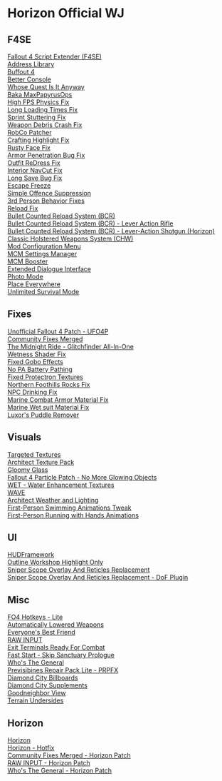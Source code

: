 # Horizon Official WJ

## F4SE
[Fallout 4 Script Extender (F4SE)](https://www.nexusmods.com/fallout4/mods/42147)\
[Address Library](https://www.nexusmods.com/fallout4/mods/47327)\
[Buffout 4](https://www.nexusmods.com/fallout4/mods/47359)\
[Better Console](https://www.nexusmods.com/fallout4/mods/26582)\
[Whose Quest Is It Anyway](https://www.nexusmods.com/fallout4/mods/51979)\
[Baka MaxPapyrusOps](https://www.nexusmods.com/fallout4/mods/73774)\
[High FPS Physics Fix](https://www.nexusmods.com/fallout4/mods/44798)\
[Long Loading Times Fix](https://www.nexusmods.com/fallout4/mods/73469)\
[Sprint Stuttering Fix](https://www.nexusmods.com/fallout4/mods/47760)\
[Weapon Debris Crash Fix](https://www.nexusmods.com/fallout4/mods/48078)\
[RobCo Patcher](https://www.nexusmods.com/fallout4/mods/69798)\
[Crafting Highlight Fix](https://www.nexusmods.com/fallout4/mods/27479)\
[Rusty Face Fix](https://www.nexusmods.com/fallout4/mods/31028)\
[Armor Penetration Bug Fix](https://www.nexusmods.com/fallout4/mods/73849)\
[Outfit ReDress Fix](https://www.nexusmods.com/fallout4/mods/72657)\
[Interior NavCut Fix](https://www.nexusmods.com/fallout4/mods/72904)\
[Long Save Bug Fix](https://www.nexusmods.com/fallout4/mods/68681)\
[Escape Freeze](https://www.nexusmods.com/fallout4/mods/75216)\
[Simple Offence Suppression](https://www.nexusmods.com/fallout4/mods/75292)\
[3rd Person Behavior Fixes](https://www.nexusmods.com/fallout4/mods/69243)\
[Reload Fix](https://www.nexusmods.com/fallout4/mods/68931)\
[Bullet Counted Reload System (BCR)](https://www.nexusmods.com/fallout4/mods/41178)\
[Bullet Counted Reload System (BCR) - Lever Action Rifle](https://www.nexusmods.com/fallout4/mods/41178)\
[Bullet Counted Reload System (BCR) - Lever-Action Shotgun (Horizon)](https://www.nexusmods.com/fallout4/mods/45120)\
[Classic Holstered Weapons System (CHW)](https://www.nexusmods.com/fallout4/mods/46101)\
[Mod Configuration Menu](https://www.nexusmods.com/fallout4/mods/21497)\
[MCM Settings Manager](https://www.nexusmods.com/fallout4/mods/56195)\
[MCM Booster](https://www.nexusmods.com/fallout4/mods/56997)\
[Extended Dialogue Interface](https://www.nexusmods.com/fallout4/mods/27216)\
[Photo Mode](https://www.nexusmods.com/fallout4/mods/49997)\
[Place Everywhere](https://www.nexusmods.com/fallout4/mods/9424)\
[Unlimited Survival Mode](https://www.nexusmods.com/fallout4/mods/26163)

## Fixes
[Unofficial Fallout 4 Patch - UFO4P](https://www.nexusmods.com/fallout4/mods/4598)\
[Community Fixes Merged](https://www.nexusmods.com/fallout4/mods/74945)\
[The Midnight Ride - Glitchfinder All-In-One](https://www.nexusmods.com/fallout4/mods/74949)\
[Wetness Shader Fix](https://www.nexusmods.com/fallout4/mods/23389)\
[Fixed Gobo Effects](https://www.nexusmods.com/fallout4/mods/27445)\
[No PA Battery Pathing](https://www.nexusmods.com/fallout4/mods/33080)\
[Fixed Protectron Textures](https://www.nexusmods.com/fallout4/mods/27144)\
[Northern Foothills Rocks Fix](https://www.nexusmods.com/fallout4/mods/70237)\
[NPC Drinking Fix](https://www.nexusmods.com/fallout4/mods/53980)\
[Marine Combat Armor Material Fix](https://www.nexusmods.com/fallout4/mods/19854)\
[Marine Wet suit Material Fix](https://www.nexusmods.com/fallout4/mods/19843)\
[Luxor's Puddle Remover](https://www.nexusmods.com/fallout4/mods/61388)

## Visuals
[Targeted Textures](https://www.nexusmods.com/fallout4/mods/62958)\
[Architect Texture Pack](https://www.nexusmods.com/fallout4/mods/17374)\
[Gloomy Glass](https://www.nexusmods.com/fallout4/mods/62518)\
[Fallout 4 Particle Patch - No More Glowing Objects](https://www.nexusmods.com/fallout4/mods/68599)\
[WET - Water Enhancement Textures](https://www.nexusmods.com/fallout4/mods/20775)\
[WAVE](https://www.nexusmods.com/fallout4/mods/41568)\
[Architect Weather and Lighting](https://www.nexusmods.com/fallout4/mods/17374)\
[First-Person Swimming Animations Tweak](https://www.nexusmods.com/fallout4/mods/64795)\
[First-Person Running with Hands Animations](https://www.nexusmods.com/fallout4/mods/62240)

## UI
[HUDFramework](https://www.nexusmods.com/fallout4/mods/20309)\
[Outline Workshop Highlight Only](https://www.nexusmods.com/fallout4/mods/69363)\
[Sniper Scope Overlay And Reticles Replacement](https://www.nexusmods.com/fallout4/mods/29922)\
[Sniper Scope Overlay And Reticles Replacement - DoF Plugin](https://www.nexusmods.com/fallout4/mods/29922)

## Misc
[FO4 Hotkeys - Lite](https://www.nexusmods.com/fallout4/mods/11664)\
[Automatically Lowered Weapons](https://www.nexusmods.com/fallout4/mods/20093)\
[Everyone's Best Friend](https://www.nexusmods.com/fallout4/mods/13459)\
[RAW INPUT](https://www.nexusmods.com/fallout4/mods/27019)\
[Exit Terminals Ready For Combat](https://www.nexusmods.com/fallout4/mods/44107)\
[Fast Start - Skip Sanctuary Prologue](https://www.nexusmods.com/fallout4/mods/57101)\
[Who's The General](https://www.nexusmods.com/fallout4/mods/59019)\
[Previsibines Repair Pack Lite - PRPFX](https://www.nexusmods.com/fallout4/mods/64405)\
[Diamond City Billboards](https://www.nexusmods.com/fallout4/mods/71990)\
[Diamond City Supplements](https://www.nexusmods.com/fallout4/mods/75054)\
[Goodneighbor View](https://www.nexusmods.com/fallout4/mods/72021)\
[Terrain Undersides](https://www.nexusmods.com/fallout4/mods/50837)

## Horizon
[Horizon](https://www.nexusmods.com/fallout4/mods/17374)\
[Horizon - Hotfix](https://www.nexusmods.com/fallout4/mods/17374)\
[Community Fixes Merged - Horizon Patch](https://www.nexusmods.com/fallout4/mods/69033)\
[RAW INPUT - Horizon Patch](https://www.nexusmods.com/fallout4/mods/69033)\
[Who's The General - Horizon Patch](https://www.nexusmods.com/fallout4/mods/69033)
